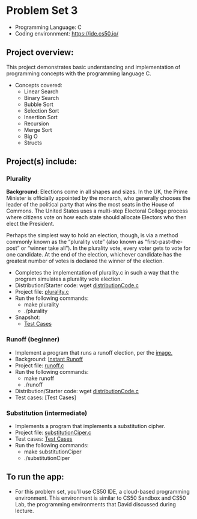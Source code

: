 # Problem Set 3
* Programming Language: C
* Coding environnment: https://ide.cs50.io/

## Project overview:
This project demonstrates basic understanding and implementation of programming concepts with the programming language C.
- Concepts covered: 
  - Linear Search
  - Binary Search
  - Bubble Sort
  - Selection Sort
  - Insertion Sort
  - Recursion
  - Merge Sort
  - Big O
  - Structs

## Project(s) include:
### Plurality
**Background**: Elections come in all shapes and sizes. In the UK, the Prime Minister is officially appointed by the monarch, 
who generally chooses the leader of the political party that wins the most seats in the House of Commons. 
The United States uses a multi-step Electoral College process where citizens vote on how each state should allocate Electors who then elect the President.

Perhaps the simplest way to hold an election, though, is via a method commonly known as the “plurality vote” (also known as “first-past-the-post” or “winner take all”). 
In the plurality vote, every voter gets to vote for one candidate.
At the end of the election, whichever candidate has the greatest number of votes is declared the winner of the election.

- Completes the implementation of plurality.c in such a way that the program simulates a plurality vote election.
- Distribution/Starter code: wget [distributionCode.c](https://cdn.cs50.net/2019/fall/psets/3/plurality/plurality.c)
- Project file: [plurality.c](plurality.c)
- Run the following commands:
  - make plurality
  - ./plurality
- Snapshot:
  - [Test Cases](https://github.com/anikaTabassumSardar/HarvardCourse-CS50_IntroductionToComputerScience/blob/master/Week%203%20-%20Algorithm/Snapshots/TestCasesForPlurality.JPG)

  
### Runoff (beginner)
- Implement a program that runs a runoff election, per the [image.](https://github.com/anikaTabassumSardar/HarvardCourse-CS50_IntroductionToComputerScience/blob/master/Week%203%20-%20Algorithm/Snapshots/TestCaseExampleForRunoff.JPG)
- Background: [Instant Runoff](https://github.com/anikaTabassumSardar/HarvardCourse-CS50_IntroductionToComputerScience/blob/master/Week%203%20-%20Algorithm/Snapshots/RunOff.md)
- Project file: [runoff.c](runoff.c)
- Run the following commands:
  - make runoff
  - ./runoff
- Distribution/Starter code: wget [distributionCode.c](https://cdn.cs50.net/2019/fall/psets/3/runoff/runoff.c)
- Test cases: [Test Cases]

### Substitution (intermediate)
- Implements a program that implements a substitution cipher.
- Project file: [substitutionCiper.c](substitutionCiper.c)
- Test cases: [Test Cases](https://github.com/anikaTabassumSardar/HarvardCourse-CS50_IntroductionToComputerScience/blob/master/Week%202%20-%20Arrays/Snapshots/TestCasesForSubstitutionCipher.JPG)
- Run the following commands:
  - make substitutionCiper
  - ./substitutionCiper

## To run the app:
* For this problem set, you’ll use CS50 IDE, a cloud-based programming environment. This environment is similar to CS50 Sandbox and CS50 Lab, the programming environments that David discussed during lecture.
